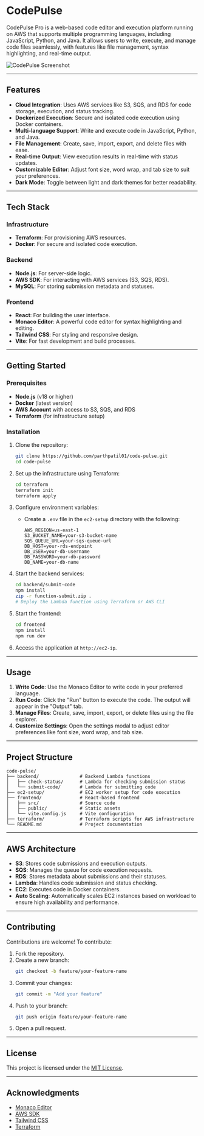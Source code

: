 
# CodePulse

CodePulse Pro is a web-based code editor and execution platform running on AWS that supports multiple programming languages, including JavaScript, Python, and Java. It allows users to write, execute, and manage code files seamlessly, with features like file management, syntax highlighting, and real-time output.

![CodePulse Screenshot](https://imgur.com/1Khk9fz.jpg)

---

## Features

- **Cloud Integration**: Uses AWS services like S3, SQS, and RDS for code storage, execution, and status tracking.
- **Dockerized Execution**: Secure and isolated code execution using Docker containers.
- **Multi-language Support**: Write and execute code in JavaScript, Python, and Java.
- **File Management**: Create, save, import, export, and delete files with ease.
- **Real-time Output**: View execution results in real-time with status updates.
- **Customizable Editor**: Adjust font size, word wrap, and tab size to suit your preferences.
- **Dark Mode**: Toggle between light and dark themes for better readability.

---

## Tech Stack

### Infrastructure
- **Terraform**: For provisioning AWS resources.
- **Docker**: For secure and isolated code execution.

### Backend
- **Node.js**: For server-side logic.
- **AWS SDK**: For interacting with AWS services (S3, SQS, RDS).
- **MySQL**: For storing submission metadata and statuses.

### Frontend
- **React**: For building the user interface.
- **Monaco Editor**: A powerful code editor for syntax highlighting and editing.
- **Tailwind CSS**: For styling and responsive design.
- **Vite**: For fast development and build processes.

---

## Getting Started

### Prerequisites
- **Node.js** (v18 or higher)
- **Docker** (latest version)
- **AWS Account** with access to S3, SQS, and RDS
- **Terraform** (for infrastructure setup)

### Installation

1. Clone the repository:
   ```bash
   git clone https://github.com/parthpatil01/code-pulse.git
   cd code-pulse
   ```

2. Set up the infrastructure using Terraform:
   ```bash
   cd terraform
   terraform init
   terraform apply
   ```

3. Configure environment variables:
   - Create a `.env` file in the `ec2-setup` directory with the following:
     ```env
     AWS_REGION=us-east-1
     S3_BUCKET_NAME=your-s3-bucket-name
     SQS_QUEUE_URL=your-sqs-queue-url
     DB_HOST=your-rds-endpoint
     DB_USER=your-db-username
     DB_PASSWORD=your-db-password
     DB_NAME=your-db-name
     ```

4. Start the backend services:
   ```bash
   cd backend/submit-code
   npm install
   zip -r function-submit.zip .
   # Deploy the Lambda function using Terraform or AWS CLI
   ```

5. Start the frontend:
   ```bash
   cd frontend
   npm install
   npm run dev
   ```

6. Access the application at `http://ec2-ip`.

---

## Usage

1. **Write Code**: Use the Monaco Editor to write code in your preferred language.
2. **Run Code**: Click the "Run" button to execute the code. The output will appear in the "Output" tab.
3. **Manage Files**: Create, save, import, export, or delete files using the file explorer.
4. **Customize Settings**: Open the settings modal to adjust editor preferences like font size, word wrap, and tab size.

---

## Project Structure

```plaintext
code-pulse/
├── backend/               # Backend Lambda functions
│   ├── check-status/      # Lambda for checking submission status
│   └── submit-code/       # Lambda for submitting code
├── ec2-setup/             # EC2 worker setup for code execution
├── frontend/              # React-based frontend
│   ├── src/               # Source code
│   ├── public/            # Static assets
│   └── vite.config.js     # Vite configuration
├── terraform/             # Terraform scripts for AWS infrastructure
└── README.md              # Project documentation
```

---

## AWS Architecture

- **S3**: Stores code submissions and execution outputs.
- **SQS**: Manages the queue for code execution requests.
- **RDS**: Stores metadata about submissions and their statuses.
- **Lambda**: Handles code submission and status checking.
- **EC2**: Executes code in Docker containers.
- **Auto Scaling**: Automatically scales EC2 instances based on workload to ensure high availability and performance.
---

## Contributing

Contributions are welcome! To contribute:

1. Fork the repository.
2. Create a new branch:
   ```bash
   git checkout -b feature/your-feature-name
   ```
3. Commit your changes:
   ```bash
   git commit -m "Add your feature"
   ```
4. Push to your branch:
   ```bash
   git push origin feature/your-feature-name
   ```
5. Open a pull request.

---

## License

This project is licensed under the [MIT License](LICENSE).

---

## Acknowledgments

- [Monaco Editor](https://microsoft.github.io/monaco-editor/)
- [AWS SDK](https://aws.amazon.com/sdk-for-javascript/)
- [Tailwind CSS](https://tailwindcss.com/)
- [Terraform](https://www.terraform.io/)

```